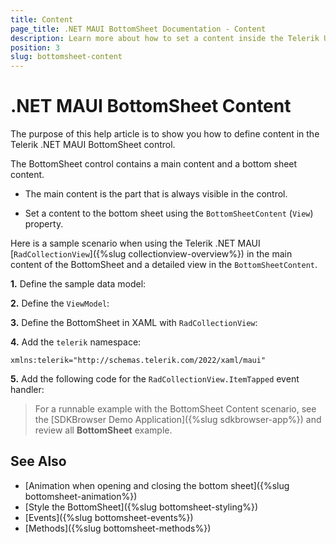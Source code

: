 ```yaml
---
title: Content
page_title: .NET MAUI BottomSheet Documentation - Content
description: Learn more about how to set a content inside the Telerik UI for .NET MAUI BottomSheet control.
position: 3
slug: bottomsheet-content
---
```


# .NET MAUI BottomSheet Content

The purpose of this help article is to show you how to define content in the Telerik .NET MAUI BottomSheet control.

The BottomSheet control contains a main content and a bottom sheet content.

* The main content is the part that is always visible in the control.

* Set a content to the bottom sheet using the `BottomSheetContent` (`View`) property.

Here is a sample scenario when using the Telerik .NET MAUI [`RadCollectionView`]({%slug collectionview-overview%}) in the main content of the BottomSheet and a detailed view in the `BottomSheetContent`.

**1.** Define the sample data model:

<snippet id='bottomsheet-data-model' />

**2.** Define the `ViewModel`:

<snippet id='bottomsheet-view-model' />

**3.** Define the BottomSheet in XAML with `RadCollectionView`:

<snippet id='bottomsheet-animation-swipe' />

**4.** Add the `telerik` namespace:

```XAML
xmlns:telerik="http://schemas.telerik.com/2022/xaml/maui"
```

**5.** Add the following code for the `RadCollectionView.ItemTapped` event handler:

<snippet id='bottomsheet-content-tapped-event' />

> For a runnable example with the BottomSheet Content scenario, see the [SDKBrowser Demo Application]({%slug sdkbrowser-app%}) and review all **BottomSheet** example.

## See Also

- [Animation when opening and closing the bottom sheet]({%slug bottomsheet-animation%})
- [Style the BottomSheet]({%slug bottomsheet-styling%})
- [Events]({%slug bottomsheet-events%})
- [Methods]({%slug bottomsheet-methods%})